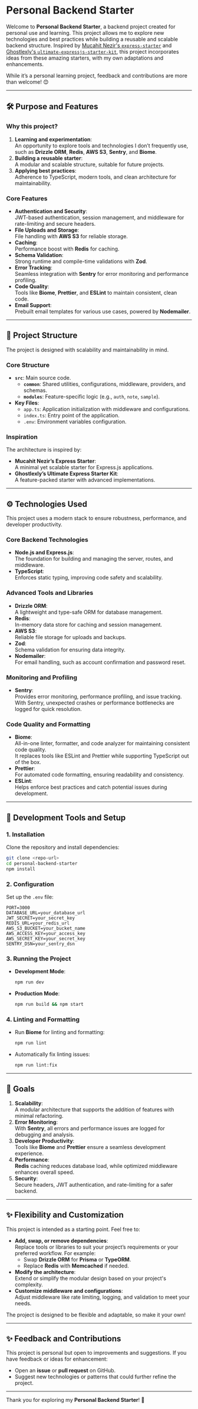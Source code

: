 # Personal Backend Starter

Welcome to **Personal Backend Starter**, a backend project created for personal use and learning. This project allows me to explore new technologies and best practices while building a reusable and scalable backend structure. Inspired by [Mucahit Nezir's `express-starter`](https://github.com/mucahitnezir/express-starter) and [Ghostlexly's `ultimate-expressjs-starter-kit`](https://github.com/ghostlexly/ultimate-expressjs-starter-kit), this project incorporates ideas from these amazing starters, with my own adaptations and enhancements.

While it’s a personal learning project, feedback and contributions are more than welcome! 😊

---

## 🛠️ Purpose and Features

### **Why this project?**

1. **Learning and experimentation**:  
   An opportunity to explore tools and technologies I don’t frequently use, such as **Drizzle ORM**, **Redis**, **AWS S3**, **Sentry**, and **Biome**.
2. **Building a reusable starter**:  
   A modular and scalable structure, suitable for future projects.
3. **Applying best practices**:  
   Adherence to TypeScript, modern tools, and clean architecture for maintainability.

### **Core Features**

- **Authentication and Security**:  
  JWT-based authentication, session management, and middleware for rate-limiting and secure headers.
- **File Uploads and Storage**:  
  File handling with **AWS S3** for reliable storage.
- **Caching**:  
  Performance boost with **Redis** for caching.
- **Schema Validation**:  
  Strong runtime and compile-time validations with **Zod**.
- **Error Tracking**:  
  Seamless integration with **Sentry** for error monitoring and performance profiling.
- **Code Quality**:  
  Tools like **Biome**, **Prettier**, and **ESLint** to maintain consistent, clean code.
- **Email Support**:  
  Prebuilt email templates for various use cases, powered by **Nodemailer**.

---

## 📁 Project Structure

The project is designed with scalability and maintainability in mind.  

### **Core Structure**

- **`src`**: Main source code.
  - **`common`**: Shared utilities, configurations, middleware, providers, and schemas.
  - **`modules`**: Feature-specific logic (e.g., `auth`, `note`, `sample`).
- **Key Files**:
  - `app.ts`: Application initialization with middleware and configurations.
  - `index.ts`: Entry point of the application.
  - `.env`: Environment variables configuration.

### **Inspiration**

The architecture is inspired by:

- **Mucahit Nezir’s Express Starter**:  
  A minimal yet scalable starter for Express.js applications.
- **Ghostlexly’s Ultimate Express Starter Kit**:  
  A feature-packed starter with advanced implementations.

---

## ⚙️ Technologies Used

This project uses a modern stack to ensure robustness, performance, and developer productivity.

### **Core Backend Technologies**

- **Node.js and Express.js**:  
  The foundation for building and managing the server, routes, and middleware.
- **TypeScript**:  
  Enforces static typing, improving code safety and scalability.

### **Advanced Tools and Libraries**

- **Drizzle ORM**:  
  A lightweight and type-safe ORM for database management.
- **Redis**:  
  In-memory data store for caching and session management.
- **AWS S3**:  
  Reliable file storage for uploads and backups.
- **Zod**:  
  Schema validation for ensuring data integrity.
- **Nodemailer**:  
  For email handling, such as account confirmation and password reset.

### **Monitoring and Profiling**

- **Sentry**:  
  Provides error monitoring, performance profiling, and issue tracking.  
  With Sentry, unexpected crashes or performance bottlenecks are logged for quick resolution.

### **Code Quality and Formatting**

- **Biome**:  
  All-in-one linter, formatter, and code analyzer for maintaining consistent code quality.  
  It replaces tools like ESLint and Prettier while supporting TypeScript out of the box.
- **Prettier**:  
  For automated code formatting, ensuring readability and consistency.
- **ESLint**:  
  Helps enforce best practices and catch potential issues during development.

---

## 🧰 Development Tools and Setup

### **1. Installation**

Clone the repository and install dependencies:

```bash
git clone <repo-url>
cd personal-backend-starter
npm install
```

### **2. Configuration**

Set up the `.env` file:

```plaintext
PORT=3000
DATABASE_URL=your_database_url
JWT_SECRET=your_secret_key
REDIS_URL=your_redis_url
AWS_S3_BUCKET=your_bucket_name
AWS_ACCESS_KEY=your_access_key
AWS_SECRET_KEY=your_secret_key
SENTRY_DSN=your_sentry_dsn
```

### **3. Running the Project**

- **Development Mode**:

  ```bash
  npm run dev
  ```

- **Production Mode**:

  ```bash
  npm run build && npm start
  ```

### **4. Linting and Formatting**

- Run **Biome** for linting and formatting:

  ```bash
  npm run lint
  ```

- Automatically fix linting issues:

  ```bash
  npm run lint:fix
  ```

---

## 🎯 Goals

1. **Scalability**:  
   A modular architecture that supports the addition of features with minimal refactoring.
2. **Error Monitoring**:  
   With **Sentry**, all errors and performance issues are logged for debugging and analysis.
3. **Developer Productivity**:  
   Tools like **Biome** and **Prettier** ensure a seamless development experience.
4. **Performance**:  
   **Redis** caching reduces database load, while optimized middleware enhances overall speed.
5. **Security**:  
   Secure headers, JWT authentication, and rate-limiting for a safer backend.

---

## ✨ Flexibility and Customization

This project is intended as a starting point. Feel free to:

- **Add, swap, or remove dependencies**:  
  Replace tools or libraries to suit your project’s requirements or your preferred workflow. For example:
  - Swap **Drizzle ORM** for **Prisma** or **TypeORM**.
  - Replace **Redis** with **Memcached** if needed.
- **Modify the architecture**:  
  Extend or simplify the modular design based on your project's complexity.
- **Customize middleware and configurations**:  
  Adjust middleware like rate limiting, logging, and validation to meet your needs.

The project is designed to be flexible and adaptable, so make it your own!

---

## ✨ Feedback and Contributions

This project is personal but open to improvements and suggestions. If you have feedback or ideas for enhancement:

- Open an **issue** or **pull request** on GitHub.
- Suggest new technologies or patterns that could further refine the project.

---

Thank you for exploring my **Personal Backend Starter**! 🚀
